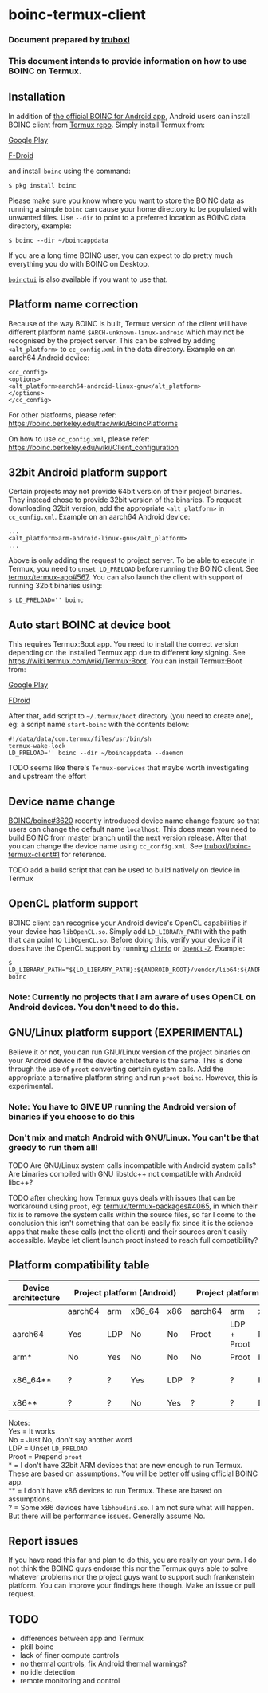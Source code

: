 # boinc-termux-client

### Document prepared by [truboxl](https://github.com/truboxl)
### This document intends to provide information on how to use BOINC on Termux.

## Installation

In addition of [the official BOINC for Android app](https://play.google.com/store/apps/details?id=edu.berkeley.boinc&hl=en), Android users can install BOINC client from [Termux repo](https://github.com/termux/termux-packages/tree/master/packages/boinc). Simply install Termux from:

[Google Play](https://play.google.com/store/apps/details?id=com.termux&hl=en)

[F-Droid](https://f-droid.org/en/packages/com.termux/)

and install `boinc` using the command:

    $ pkg install boinc

Please make sure you know where you want to store the BOINC data as running a simple `boinc` can cause your home directory to be populated with unwanted files. Use `--dir` to point to a preferred location as BOINC data directory, example:

    $ boinc --dir ~/boincappdata

If you are a long time BOINC user, you can expect to do pretty much everything you do with BOINC on Desktop.

[`boinctui`](https://github.com/termux/termux-packages/tree/master/packages/boinctui) is also available if you want to use that.

## Platform name correction

Because of the way BOINC is built, Termux version of the client will have different platform name `$ARCH-unknown-linux-android` which may not be recognised by the project server. This can be solved by adding `<alt_platform>` to `cc_config.xml` in the data directory. Example on an aarch64 Android device:

```
<cc_config>
<options>
<alt_platform>aarch64-android-linux-gnu</alt_platform>
</options>
</cc_config>
```

For other platforms, please refer: https://boinc.berkeley.edu/trac/wiki/BoincPlatforms

On how to use `cc_config.xml`, please refer: https://boinc.berkeley.edu/wiki/Client_configuration

## 32bit Android platform support

Certain projects may not provide 64bit version of their project binaries. They instead chose to provide 32bit version of the binaries. To request downloading 32bit version, add the appropriate `<alt_platform>` in `cc_config.xml`. Example on an aarch64 Android device:

```
...
<alt_platform>arm-android-linux-gnu</alt_platform>
...
```

Above is only adding the request to project server. To be able to execute in Termux, you need to `unset LD_PRELOAD` before running the BOINC client. See [termux/termux-app#567](https://github.com/termux/termux-app/issues/567). You can also launch the client with support of running 32bit binaries using:

    $ LD_PRELOAD='' boinc

## Auto start BOINC at device boot

This requires Termux:Boot app. You need to install the correct version depending on the installed Termux app due to different key signing. See https://wiki.termux.com/wiki/Termux:Boot. You can install Termux:Boot from:

[Google Play](https://play.google.com/store/apps/details?id=com.termux.boot&hl=en)

[FDroid](https://f-droid.org/en/packages/com.termux.boot/)

After that, add script to `~/.termux/boot` directory (you need to create one), eg: a script name `start-boinc` with the contents below:

```
#!/data/data/com.termux/files/usr/bin/sh
termux-wake-lock
LD_PRELOAD='' boinc --dir ~/boincappdata --daemon
```

TODO seems like there's `Termux-services` that maybe worth investigating and upstream the effort

## Device name change

[BOINC/boinc#3620](https://github.com/BOINC/boinc/pull/3620) recently introduced device name change feature so that users can change the default name `localhost`. This does mean you need to build BOINC from master branch until the next version release. After that you can change the device name using `cc_config.xml`. See [truboxl/boinc-termux-client#1](https://github.com/truboxl/boinc-termux-client/issues/1) for reference.

TODO add a build script that can be used to build natively on device in Termux

## OpenCL platform support

BOINC client can recognise your Android device's OpenCL capabilities if your device has `libOpenCL.so`. Simply add `LD_LIBRARY_PATH` with the path that can point to `libOpenCL.so`. Before doing this, verify your device if it does have the OpenCL support by running [`clinfo`](https://github.com/Oblomov/clinfo) or [`OpenCL-Z`](https://play.google.com/store/apps/details?id=com.robertwgh.opencl_z_android&hl=en). Example:

    $ LD_LIBRARY_PATH="${LD_LIBRARY_PATH}:${ANDROID_ROOT}/vendor/lib64:${ANDROID_ROOT}/vendor/lib64/egl" boinc

### Note: Currently no projects that I am aware of uses OpenCL on Android devices. You don't need to do this.

## GNU/Linux platform support (EXPERIMENTAL)

Believe it or not, you can run GNU/Linux version of the project binaries on your Android device if the device architecture is the same. This is done through the use of `proot` converting certain system calls. Add the appropriate alternative platform string and run `proot boinc`. However, this is experimental.

### Note: You have to GIVE UP running the Android version of binaries if you choose to do this

### Don't mix and match Android with GNU/Linux. You can't be that greedy to run them all!

TODO Are GNU/Linux system calls incompatible with Android system calls? Are binaries compiled with GNU libstdc++ not compatible with Android libc++?

TODO after checking how Termux guys deals with issues that can be workaround using `proot`, eg: [termux/termux-packages#4065](https://github.com/termux/termux-packages/issues/4065), in which their fix is to remove the system calls within the source files, so far I come to the conclusion this isn't something that can be easily fix since it is the science apps that make these calls (not the client) and their sources aren't easily accessible. Maybe let client launch proot instead to reach full compatibility?

## Platform compatibility table

<table>
<thread>
<tr>
<th>Device architecture</th><th colspan=4>Project platform (Android)</th><th colspan=4>Project platform (GNU/Linux)</th>
</tr>
</thread>
<tbody>
<tr><td></td><td>aarch64</td><td>arm</td><td>x86_64</td><td>x86</td><td>aarch64</td><td>arm</td><td>x86_64</td><td>x86</td></tr>
<tr><td>aarch64</td><td>Yes</td><td>LDP</td><td>No</td><td>No</td><td>Proot</td><td>LDP + Proot</td><td>No</td><td>No</td></tr>
<tr><td>arm*</td><td>No</td><td>Yes</td><td>No</td><td>No</td><td>No</td><td>Proot</td><td>No</td><td>No</td></tr>
<tr><td>x86_64**</td><td>?</td><td>?</td><td>Yes</td><td>LDP</td><td>?</td><td>?</td><td>Proot</td><td>LDP + Proot</td></tr>
<tr><td>x86**</td><td>?</td><td>?</td><td>No</td><td>Yes</td><td>?</td><td>?</td><td>No</td><td>Proot</td></tr>
</tbody>
</table>

Notes:
\
Yes = It works
\
No = Just No, don't say another word
\
LDP = Unset `LD_PRELOAD`
\
Proot = Prepend `proot`
\
\* = I don't have 32bit ARM devices that are new enough to run Termux. These are based on assumptions. You will be better off using official BOINC app.
\
\** = I don't have x86 devices to run Termux. These are based on assumptions.
\
? = Some x86 devices have `libhoudini.so`. I am not sure what will happen. But there will be performance issues. Generally assume No.

## Report issues

If you have read this far and plan to do this, you are really on your own. I do not think the BOINC guys endorse this nor the Termux guys able to solve whatever problems nor the project guys want to support such frankenstein platform. You can improve your findings here though. Make an issue or pull request.

## TODO

* differences between app and Termux
* pkill boinc
* lack of finer compute controls
* no thermal controls, fix Android thermal warnings?
* no idle detection
* remote monitoring and control
